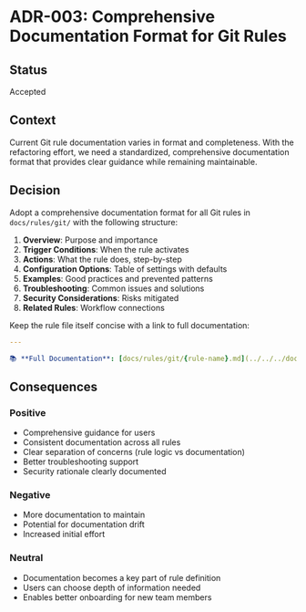 # ADR-003: Comprehensive Documentation Format for Git Rules

## Status
Accepted

## Context
Current Git rule documentation varies in format and completeness. With the refactoring effort, we need a standardized, comprehensive documentation format that provides clear guidance while remaining maintainable.

## Decision
Adopt a comprehensive documentation format for all Git rules in `docs/rules/git/` with the following structure:

1. **Overview**: Purpose and importance
2. **Trigger Conditions**: When the rule activates
3. **Actions**: What the rule does, step-by-step
4. **Configuration Options**: Table of settings with defaults
5. **Examples**: Good practices and prevented patterns
6. **Troubleshooting**: Common issues and solutions
7. **Security Considerations**: Risks mitigated
8. **Related Rules**: Workflow connections

Keep the rule file itself concise with a link to full documentation:
```yaml
---

📚 **Full Documentation**: [docs/rules/git/{rule-name}.md](../../../docs/rules/git/{rule-name}.md)
```

## Consequences

### Positive
- Comprehensive guidance for users
- Consistent documentation across all rules
- Clear separation of concerns (rule logic vs documentation)
- Better troubleshooting support
- Security rationale clearly documented

### Negative
- More documentation to maintain
- Potential for documentation drift
- Increased initial effort

### Neutral
- Documentation becomes a key part of rule definition
- Users can choose depth of information needed
- Enables better onboarding for new team members